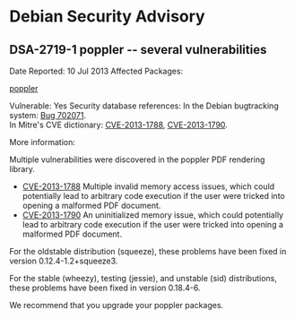 
Debian Security Advisory
========================


DSA-2719-1 poppler -- several vulnerabilities
---------------------------------------------



Date Reported:
10 Jul 2013
Affected Packages:

[poppler](https://packages.debian.org/src:poppler)

Vulnerable:
Yes
Security database references:
In the Debian bugtracking system: [Bug 702071](https://bugs.debian.org/cgi-bin/bugreport.cgi?bug=702071).  
In Mitre's CVE dictionary: [CVE-2013-1788](https://security-tracker.debian.org/tracker/CVE-2013-1788), [CVE-2013-1790](https://security-tracker.debian.org/tracker/CVE-2013-1790).  

More information:

Multiple vulnerabilities were discovered in the poppler PDF rendering
library.


* [CVE-2013-1788](https://security-tracker.debian.org/tracker/CVE-2013-1788)
Multiple invalid memory access issues, which could potentially lead
 to arbitrary code execution if the user were tricked into opening a
 malformed PDF document.
* [CVE-2013-1790](https://security-tracker.debian.org/tracker/CVE-2013-1790)
An uninitialized memory issue, which could potentially lead to
 arbitrary code execution if the user were tricked into opening a
 malformed PDF document.


For the oldstable distribution (squeeze), these problems have been fixed in
version 0.12.4-1.2+squeeze3.


For the stable (wheezy), testing (jessie), and unstable (sid)
distributions, these problems have been fixed in version 0.18.4-6.


We recommend that you upgrade your poppler packages.






